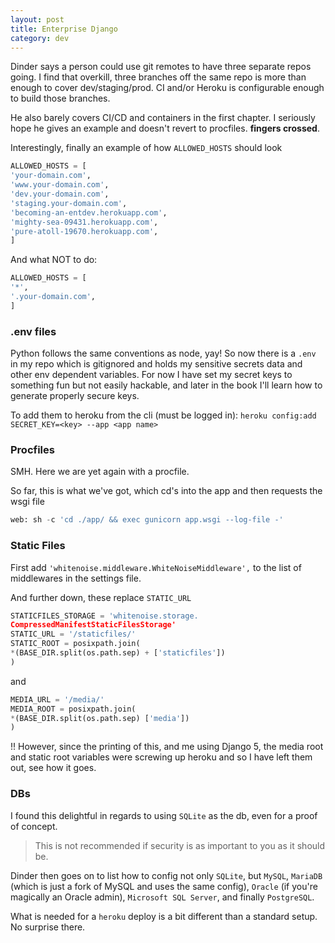 ```yaml
---
layout: post
title: Enterprise Django
category: dev
---
```


Dinder says a person could use git remotes to have three separate repos going. I find that overkill, three branches off the same repo is more than enough to cover dev/staging/prod. CI and/or Heroku is configurable enough to build those branches.

He also barely covers CI/CD and containers in the first chapter. I seriously hope he gives an example and doesn't revert to procfiles. **fingers crossed**.  

Interestingly, finally an example of how `ALLOWED_HOSTS` should look
```py
ALLOWED_HOSTS = [
'your-domain.com',
'www.your-domain.com',
'dev.your-domain.com',
'staging.your-domain.com',
'becoming-an-entdev.herokuapp.com',
'mighty-sea-09431.herokuapp.com',
'pure-atoll-19670.herokuapp.com',
]
```

And what NOT to do:
```py
ALLOWED_HOSTS = [
'*',
'.your-domain.com',
]
```

### .env files
Python follows the same conventions as node, yay! So now there is a `.env` in my repo which is gitignored and holds my sensitive secrets data and other env dependent variables. For now I have set my secret keys to something fun but not easily hackable, and later in the book I'll learn how to generate properly secure keys.

To add them to heroku from the cli (must be logged in): `heroku config:add SECRET_KEY=<key> --app <app name>`

### Procfiles
SMH. Here we are yet again with a procfile.

So far, this is what we've got, which cd's into the app and then requests the wsgi file  
```py
web: sh -c 'cd ./app/ && exec gunicorn app.wsgi --log-file -'
```

### Static Files
First add `'whitenoise.middleware.WhiteNoiseMiddleware',` to the list of middlewares in the settings file.

And further down, these replace `STATIC_URL`

```py
STATICFILES_STORAGE = 'whitenoise.storage.
CompressedManifestStaticFilesStorage'
STATIC_URL = '/staticfiles/'
STATIC_ROOT = posixpath.join(
*(BASE_DIR.split(os.path.sep) + ['staticfiles'])
)
```

and

```py
MEDIA_URL = '/media/'
MEDIA_ROOT = posixpath.join(
*(BASE_DIR.split(os.path.sep) ['media'])
)
```

!! However, since the printing of this, and me using Django 5, the media root and static root variables were screwing up heroku and so I have left them out, see how it goes.

### DBs

I found this delightful in regards to using `SQLite` as the db, even for a proof of concept.  
> This is not recommended if security is as important to you as it should be.

Dinder then goes on to list how to config not only `SQLite`, but `MySQL`, `MariaDB` (which is just a fork of MySQL and uses the same config), `Oracle` (if you're magically an Oracle admin), `Microsoft SQL Server`, and finally `PostgreSQL`. 

What is needed for  a `heroku` deploy is a bit different than a standard setup. No surprise there.